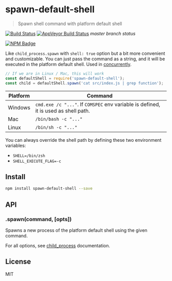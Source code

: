 # spawn-default-shell

> Spawn shell command with platform default shell

[![Build Status](https://travis-ci.org/kimmobrunfeldt/spawn-default-shell.svg?branch=master)](https://travis-ci.org/kimmobrunfeldt/spawn-default-shell) [![AppVeyor Build Status](https://ci.appveyor.com/api/projects/status/github/kimmobrunfeldt/spawn-default-shell?branch=master&svg=true)](https://ci.appveyor.com/project/kimmobrunfeldt/spawn-default-shell) *master branch status*

[![NPM Badge](https://nodei.co/npm/spawn-default-shell.png?downloads=true)](https://www.npmjs.com/package/spawn-default-shell)

Like `child_process.spawn` with `shell: true` option but a bit more
convenient and customizable. You can just pass the command as a string,
and it will be executed in the platform default shell. Used in [concurrently](https://github.com/kimmobrunfeldt/concurrently).

```js
// If we are in Linux / Mac, this will work
const defaultShell = require('spawn-default-shell');
const child = defaultShell.spawn('cat src/index.js | grep function');
```

Platform | Command
---------|----------
Windows  | `cmd.exe /c "..."`. If `COMSPEC` env variable is defined, it is used as shell path.
Mac      | `/bin/bash -c "..."`
Linux    | `/bin/sh -c "..."`

You can always override the shell path by defining these two environment variables:

* `SHELL=/bin/zsh`
* `SHELL_EXECUTE_FLAG=-c`

## Install

```bash
npm install spawn-default-shell --save
```

## API

### .spawn(command, [opts])

Spawns a new process of the platform default shell using the given command.

For all options, see [child_process](https://nodejs.org/api/child_process.html#child_process_child_process_spawn_command_args_options)
documentation.

## License

MIT
